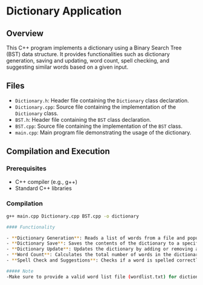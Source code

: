 # Dictionary Application

## Overview

This C++ program implements a dictionary using a Binary Search Tree (BST) data structure. It provides functionalities such as dictionary generation, saving and updating, word count, spell checking, and suggesting similar words based on a given input.

## Files

- `Dictionary.h`: Header file containing the `Dictionary` class declaration.
- `Dictionary.cpp`: Source file containing the implementation of the `Dictionary` class.
- `BST.h`: Header file containing the `BST` class declaration.
- `BST.cpp`: Source file containing the implementation of the `BST` class.
- `main.cpp`: Main program file demonstrating the usage of the dictionary.

## Compilation and Execution

### Prerequisites
- C++ compiler (e.g., g++)
- Standard C++ libraries

### Compilation
```sh
g++ main.cpp Dictionary.cpp BST.cpp -o dictionary

#### Functionality

- **Dictionary Generation**: Reads a list of words from a file and populates the dictionary.
- **Dictionary Save**: Saves the contents of the dictionary to a specified output file.
- **Dictionary Update**: Updates the dictionary by adding or removing a word.
- **Word Count**: Calculates the total number of words in the dictionary.
- **Spell Check and Suggestions**: Checks if a word is spelled correctly and suggests similar words using a Hamming distance algorithm.

##### Note
-Make sure to provide a valid word list file (wordlist.txt) for dictionary generation.
